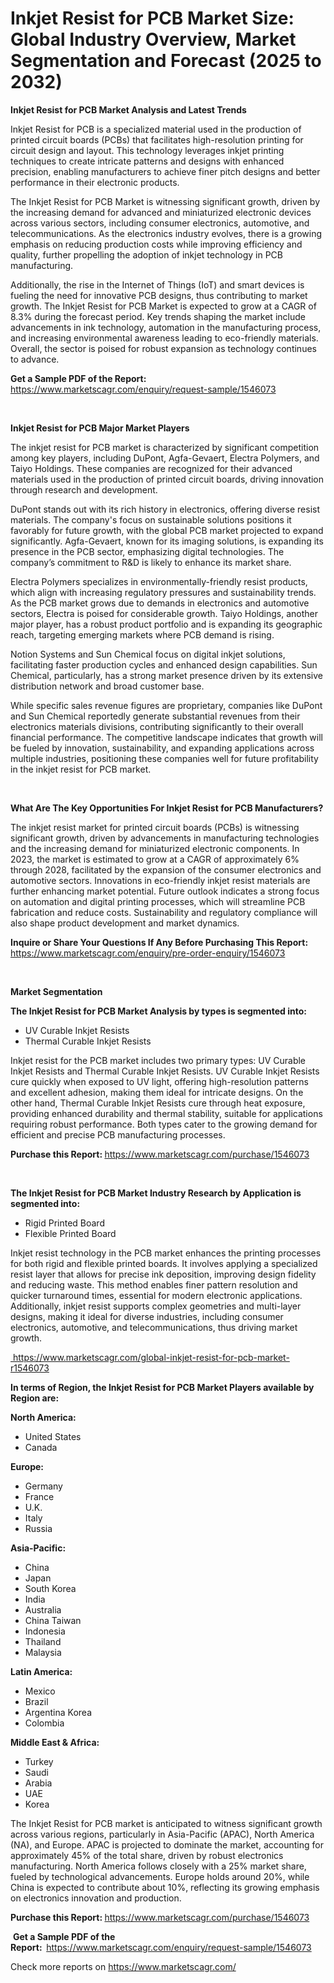 <p><h1>Inkjet Resist for PCB Market Size: Global Industry Overview, Market Segmentation and Forecast (2025 to 2032)</h1></p><p><strong>Inkjet Resist for PCB Market Analysis and Latest Trends</strong></p>
<p><p>Inkjet Resist for PCB is a specialized material used in the production of printed circuit boards (PCBs) that facilitates high-resolution printing for circuit design and layout. This technology leverages inkjet printing techniques to create intricate patterns and designs with enhanced precision, enabling manufacturers to achieve finer pitch designs and better performance in their electronic products.</p><p>The Inkjet Resist for PCB Market is witnessing significant growth, driven by the increasing demand for advanced and miniaturized electronic devices across various sectors, including consumer electronics, automotive, and telecommunications. As the electronics industry evolves, there is a growing emphasis on reducing production costs while improving efficiency and quality, further propelling the adoption of inkjet technology in PCB manufacturing.</p><p>Additionally, the rise in the Internet of Things (IoT) and smart devices is fueling the need for innovative PCB designs, thus contributing to market growth. The Inkjet Resist for PCB Market is expected to grow at a CAGR of 8.3% during the forecast period. Key trends shaping the market include advancements in ink technology, automation in the manufacturing process, and increasing environmental awareness leading to eco-friendly materials. Overall, the sector is poised for robust expansion as technology continues to advance.</p></p>
<p><strong>Get a Sample PDF of the Report:&nbsp;</strong> <a href="https://www.marketscagr.com/enquiry/request-sample/1546073?utm_campaign=3195&utm_medium=2&utm_source=Github&utm_content=ia&utm_term=02042025&utm_id=inkjet-resist-for-pcb">https://www.marketscagr.com/enquiry/request-sample/1546073</a></p>
<p>&nbsp;</p>
<p><strong>Inkjet Resist for PCB Major Market Players</strong></p>
<p><p>The inkjet resist for PCB market is characterized by significant competition among key players, including DuPont, Agfa-Gevaert, Electra Polymers, and Taiyo Holdings. These companies are recognized for their advanced materials used in the production of printed circuit boards, driving innovation through research and development.</p><p>DuPont stands out with its rich history in electronics, offering diverse resist materials. The company's focus on sustainable solutions positions it favorably for future growth, with the global PCB market projected to expand significantly. Agfa-Gevaert, known for its imaging solutions, is expanding its presence in the PCB sector, emphasizing digital technologies. The company’s commitment to R&D is likely to enhance its market share.</p><p>Electra Polymers specializes in environmentally-friendly resist products, which align with increasing regulatory pressures and sustainability trends. As the PCB market grows due to demands in electronics and automotive sectors, Electra is poised for considerable growth. Taiyo Holdings, another major player, has a robust product portfolio and is expanding its geographic reach, targeting emerging markets where PCB demand is rising.</p><p>Notion Systems and Sun Chemical focus on digital inkjet solutions, facilitating faster production cycles and enhanced design capabilities. Sun Chemical, particularly, has a strong market presence driven by its extensive distribution network and broad customer base.</p><p>While specific sales revenue figures are proprietary, companies like DuPont and Sun Chemical reportedly generate substantial revenues from their electronics materials divisions, contributing significantly to their overall financial performance. The competitive landscape indicates that growth will be fueled by innovation, sustainability, and expanding applications across multiple industries, positioning these companies well for future profitability in the inkjet resist for PCB market.</p></p>
<p>&nbsp;</p>
<p><strong>What Are The Key Opportunities For Inkjet Resist for PCB Manufacturers?</strong></p>
<p><p>The inkjet resist market for printed circuit boards (PCBs) is witnessing significant growth, driven by advancements in manufacturing technologies and the increasing demand for miniaturized electronic components. In 2023, the market is estimated to grow at a CAGR of approximately 6% through 2028, facilitated by the expansion of the consumer electronics and automotive sectors. Innovations in eco-friendly inkjet resist materials are further enhancing market potential. Future outlook indicates a strong focus on automation and digital printing processes, which will streamline PCB fabrication and reduce costs. Sustainability and regulatory compliance will also shape product development and market dynamics.</p></p>
<p><strong>Inquire or Share Your Questions If Any Before Purchasing This Report:</strong> <a href="https://www.marketscagr.com/enquiry/pre-order-enquiry/1546073?utm_campaign=3195&utm_medium=2&utm_source=Github&utm_content=ia&utm_term=02042025&utm_id=inkjet-resist-for-pcb">https://www.marketscagr.com/enquiry/pre-order-enquiry/1546073</a></p>
<p>&nbsp;</p>
<p><strong>Market Segmentation</strong></p>
<p><strong>The Inkjet Resist for PCB Market Analysis by types is segmented into:</strong></p>
<p><ul><li>UV Curable Inkjet Resists</li><li>Thermal Curable Inkjet Resists</li></ul></p>
<p><p>Inkjet resist for the PCB market includes two primary types: UV Curable Inkjet Resists and Thermal Curable Inkjet Resists. UV Curable Inkjet Resists cure quickly when exposed to UV light, offering high-resolution patterns and excellent adhesion, making them ideal for intricate designs. On the other hand, Thermal Curable Inkjet Resists cure through heat exposure, providing enhanced durability and thermal stability, suitable for applications requiring robust performance. Both types cater to the growing demand for efficient and precise PCB manufacturing processes.</p></p>
<p><strong>Purchase this Report:&nbsp;</strong><a href="https://www.marketscagr.com/purchase/1546073?utm_campaign=3195&utm_medium=2&utm_source=Github&utm_content=ia&utm_term=02042025&utm_id=inkjet-resist-for-pcb">https://www.marketscagr.com/purchase/1546073</a></p>
<p>&nbsp;</p>
<p><strong>The Inkjet Resist for PCB Market Industry Research by Application is segmented into:</strong></p>
<p><ul><li>Rigid Printed Board</li><li>Flexible Printed Board</li></ul></p>
<p><p>Inkjet resist technology in the PCB market enhances the printing processes for both rigid and flexible printed boards. It involves applying a specialized resist layer that allows for precise ink deposition, improving design fidelity and reducing waste. This method enables finer pattern resolution and quicker turnaround times, essential for modern electronic applications. Additionally, inkjet resist supports complex geometries and multi-layer designs, making it ideal for diverse industries, including consumer electronics, automotive, and telecommunications, thus driving market growth.</p></p>
<p><a href="https://www.marketscagr.com/global-inkjet-resist-for-pcb-market-r1546073?utm_campaign=3195&utm_medium=2&utm_source=Github&utm_content=ia&utm_term=02042025&utm_id=inkjet-resist-for-pcb">&nbsp;https://www.marketscagr.com/global-inkjet-resist-for-pcb-market-r1546073</a></p>
<p><strong>In terms of Region, the Inkjet Resist for PCB Market Players available by Region are:</strong></p>
<p>
    <p> <strong> North America: </strong>
        <ul>
            <li>United States</li>
            <li>Canada</li>
        </ul>
        </p> 
    <p> <strong> Europe: </strong>
        <ul>
            <li>Germany</li>
            <li>France</li>
            <li>U.K.</li>
            <li>Italy</li>
            <li>Russia</li>
        </ul>
        </p> 
    <p> <strong> Asia-Pacific: </strong>
        <ul>
            <li>China</li>
            <li>Japan</li>
            <li>South Korea</li>
            <li>India</li>
            <li>Australia</li>
            <li>China Taiwan</li>
            <li>Indonesia</li>
            <li>Thailand</li>
            <li>Malaysia</li>
        </ul>
        </p> 
    <p> <strong> Latin America: </strong>
        <ul>
            <li>Mexico</li>
            <li>Brazil</li>
            <li>Argentina Korea</li>
            <li>Colombia</li>
        </ul>
        </p> 
    <p> <strong> Middle East & Africa: </strong>
        <ul>
            <li>Turkey</li>
            <li>Saudi</li>
            <li>Arabia</li>
            <li>UAE</li>
            <li>Korea</li>
        </ul>
    </p>
    </p>
<p><p>The Inkjet Resist for PCB market is anticipated to witness significant growth across various regions, particularly in Asia-Pacific (APAC), North America (NA), and Europe. APAC is projected to dominate the market, accounting for approximately 45% of the total share, driven by robust electronics manufacturing. North America follows closely with a 25% market share, fueled by technological advancements. Europe holds around 20%, while China is expected to contribute about 10%, reflecting its growing emphasis on electronics innovation and production.</p></p>
<p><strong>Purchase this Report: </strong><a href="https://www.marketscagr.com/purchase/1546073?utm_campaign=3195&utm_medium=2&utm_source=Github&utm_content=ia&utm_term=02042025&utm_id=inkjet-resist-for-pcb">https://www.marketscagr.com/purchase/1546073</a></p>
<p>&nbsp;<strong>Get a Sample PDF of the Report:&nbsp;&nbsp;</strong><a href="https://www.marketscagr.com/enquiry/request-sample/1546073?utm_campaign=3195&utm_medium=2&utm_source=Github&utm_content=ia&utm_term=02042025&utm_id=inkjet-resist-for-pcb">https://www.marketscagr.com/enquiry/request-sample/1546073</a></p>
<p><strong></strong></p>
<p>Check more reports on <a href="https://www.marketscagr.com/?utm_campaign=3195&utm_medium=2&utm_source=Github&utm_content=ia&utm_term=02042025&utm_id=inkjet-resist-for-pcb">https://www.marketscagr.com/</a></p>